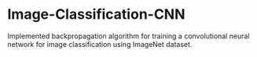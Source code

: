 # Image-Classification-CNN
Implemented backpropagation algorithm for training a convolutional neural network for image classification using ImageNet dataset.
